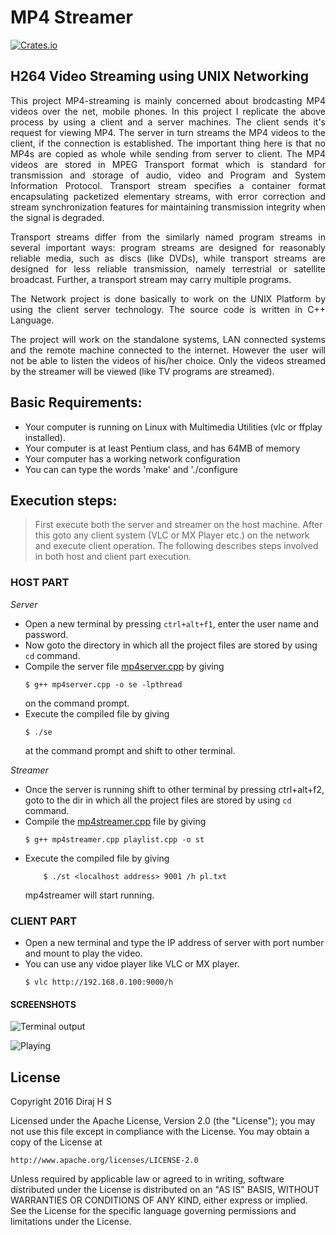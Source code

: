 # MP4 Streamer

[![Crates.io](https://img.shields.io/crates/l/rustc-serialize.svg?maxAge=2592000)]()

## H264 Video Streaming using UNIX Networking 
<p align="justify">
This project MP4-streaming is mainly concerned about brodcasting MP4 videos over the net, mobile phones. In this project I replicate the above process by using a client and a server machines. The client sends it's request for viewing MP4. The server in turn streams the MP4 videos to the client, if the connection is established. The important  thing here is that no MP4s are copied as  whole while sending from server to client. The MP4 videos are stored in MPEG Transport format which is standard for transmission and storage of audio, video and Program and System Information Protocol. Transport stream specifies a container format encapsulating packetized elementary streams, with error correction and stream synchronization features for maintaining transmission integrity when the signal is degraded.
</p>

<p align="justify">
Transport streams differ from the similarly named program streams in several important ways: program streams are designed for reasonably reliable media, such as discs (like DVDs), while transport streams are designed for less reliable transmission, namely terrestrial or satellite broadcast. Further, a transport stream may carry multiple programs.
</p>

<p align="justify">
The Network project  is done basically to work on the UNIX Platform by using the client server technology. The source code is written in C++ Language.
</p>

<p align="justify">
The project will work on the standalone systems, LAN connected systems and the remote machine connected to the internet. However the user will not be able to listen the videos of his/her choice. Only the videos streamed by the streamer will be viewed (like TV programs are streamed).
</p>

## Basic Requirements:
* Your computer is running on Linux with Multimedia Utilities (vlc or ffplay installed).
* Your computer is at least Pentium class, and has 64MB of memory 
* Your computer has a working network configuration 
* You can can type the words 'make' and './configure 

## Execution steps:

>First execute both the server and streamer on the host machine. After this goto any client system (VLC or MX Player etc.) on the network and execute client operation. The following describes steps involved in both host and client part execution.

### HOST PART 
*Server*
* Open a new terminal by pressing `ctrl+alt+f1`, enter the user name and password.
* Now goto the directory in which all the project files are stored by using `cd` command.
* Compile the server file   [mp4server.cpp](https://github.com/DirajHS/MP4_Streamer/blob/master/mp4server.cpp) by giving 
    ```
    $ g++ mp4server.cpp -o se -lpthread 
    ```
	 on the command prompt.
* Execute the compiled file by giving 
    ```
    $ ./se
    ```
    at the command prompt and shift to other terminal.	

*Streamer*
* Once the server is running shift to other terminal by pressing ctrl+alt+f2, goto to the dir in which all the project files are stored by using `cd` command.
* Compile the [mp4streamer.cpp](https://github.com/DirajHS/MP4_Streamer/blob/master/mp4streamer.cpp) file by giving 
    ```
    $ g++ mp4streamer.cpp playlist.cpp -o st
    ```
* Execute the compiled file by  giving 
    ```
        $ ./st <localhost address> 9001 /h pl.txt
    ```
    mp4streamer will start running.

    	
	   
### CLIENT PART
* Open a new terminal and type the IP address of server with port number and mount to play the video. 
* You can use any vidoe player like VLC or MX player.
    ```
    $ vlc http://192.168.0.100:9000/h
    ```

#### SCREENSHOTS
![Terminal output](https://github.com/DirajHS/MP4_Streamer/blob/master/Screenshots/header_details(ignore_red_error).png "Terminal output")

![Playing](https://github.com/DirajHS/MP4_Streamer/blob/master/Screenshots/ffplay_playing.png "Playing")

## License

Copyright 2016 Diraj H S

Licensed under the Apache License, Version 2.0 (the "License");
you may not use this file except in compliance with the License.
You may obtain a copy of the License at

    http://www.apache.org/licenses/LICENSE-2.0

Unless required by applicable law or agreed to in writing, software
distributed under the License is distributed on an "AS IS" BASIS,
WITHOUT WARRANTIES OR CONDITIONS OF ANY KIND, either express or implied.
See the License for the specific language governing permissions and
limitations under the License.

